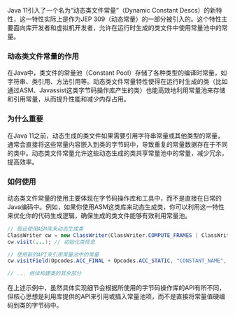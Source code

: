 Java 11引入了一个名为“动态类文件常量”（Dynamic Constant Descs）的新特性，这一特性实际上是作为JEP 309（动态常量）的一部分被引入的。这个特性主要面向库开发者和虚拟机开发者，允许在运行时生成的类文件中使用常量池中的常量。

### 动态类文件常量的作用

在Java中，类文件的常量池（Constant Pool）存储了各种类型的编译时常量，如字符串、类引用、方法引用等。动态类文件常量特性使得在运行时生成的类（比如通过ASM、Javassist这类字节码操作库产生的类）也能高效地利用常量池来存储和引用常量，从而提升性能和减少内存占用。

### 为什么重要

在Java 11之前，动态生成的类文件如果需要引用字符串常量或其他类型的常量，通常会直接将这些常量内容嵌入到类的字节码中，导致重复的常量数据存在于不同的类中。动态类文件常量允许这些动态生成的类共享常量池中的常量，减少冗余，提高效率。

### 如何使用

动态类文件常量的使用主要体现在字节码操作库和工具中，而不是直接在日常的Java编码中。例如，如果你使用ASM这类库来动态生成类，你可以利用这一特性来优化你的代码生成逻辑，确保生成的类文件能够有效利用常量池。

```java
// 假设使用ASM库来动态生成类
ClassWriter cw = new ClassWriter(ClassWriter.COMPUTE_FRAMES | ClassWriter.COMPUTE_MAXS);
cw.visit(...); // 初始化类信息

// 使用新的API来引用常量池中的常量
cw.visitField(Opcodes.ACC_FINAL + Opcodes.ACC_STATIC, "CONSTANT_NAME", "Ljava/lang/String;", null, "ConstantValue");

// ... 继续构建类的其余部分
```

在上述示例中，虽然具体实现细节会根据所使用的字节码操作库的API有所不同，但核心思想是利用库提供的API来引用或插入常量池项，而不是直接将常量值硬编码到类的字节码中。